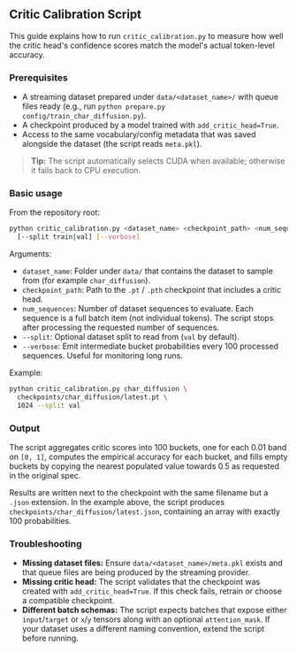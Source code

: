 ## Critic Calibration Script

This guide explains how to run `critic_calibration.py` to measure how well the critic
head's confidence scores match the model's actual token-level accuracy.

### Prerequisites
- A streaming dataset prepared under `data/<dataset_name>/` with queue files
  ready (e.g., run `python prepare.py config/train_char_diffusion.py`).
- A checkpoint produced by a model trained with `add_critic_head=True`.
- Access to the same vocabulary/config metadata that was saved alongside the
  dataset (the script reads `meta.pkl`).

> **Tip:** The script automatically selects CUDA when available; otherwise it
> falls back to CPU execution.

### Basic usage
From the repository root:

```bash
python critic_calibration.py <dataset_name> <checkpoint_path> <num_sequences> \
  [--split train|val] [--verbose]
```

Arguments:
- `dataset_name`: Folder under `data/` that contains the dataset to sample from
  (for example `char_diffusion`).
- `checkpoint_path`: Path to the `.pt` / `.pth` checkpoint that includes a critic
  head.
- `num_sequences`: Number of dataset sequences to evaluate. Each sequence is a
  full batch item (not individual tokens). The script stops after processing the
  requested number of sequences.
- `--split`: Optional dataset split to read from (`val` by default).
- `--verbose`: Emit intermediate bucket probabilities every 100 processed
  sequences. Useful for monitoring long runs.

Example:

```bash
python critic_calibration.py char_diffusion \
  checkpoints/char_diffusion/latest.pt \
  1024 --split val
```

### Output
The script aggregates critic scores into 100 buckets, one for each 0.01 band on
`[0, 1]`, computes the empirical accuracy for each bucket, and fills empty
buckets by copying the nearest populated value towards 0.5 as requested in the
original spec.

Results are written next to the checkpoint with the same filename but a `.json`
extension. In the example above, the script produces
`checkpoints/char_diffusion/latest.json`, containing an array with exactly 100
probabilities.

### Troubleshooting
- **Missing dataset files:** Ensure `data/<dataset_name>/meta.pkl` exists and
  that queue files are being produced by the streaming provider.
- **Missing critic head:** The script validates that the checkpoint was created
  with `add_critic_head=True`. If this check fails, retrain or choose a
  compatible checkpoint.
- **Different batch schemas:** The script expects batches that expose either
  `input`/`target` or `x`/`y` tensors along with an optional `attention_mask`.
  If your dataset uses a different naming convention, extend the script before
  running.
